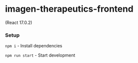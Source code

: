 # imagen-therapeutics-frontend

(React 17.0.2)


### Setup

`npm i` - Install dependencies

`npm run start` - Start development 

